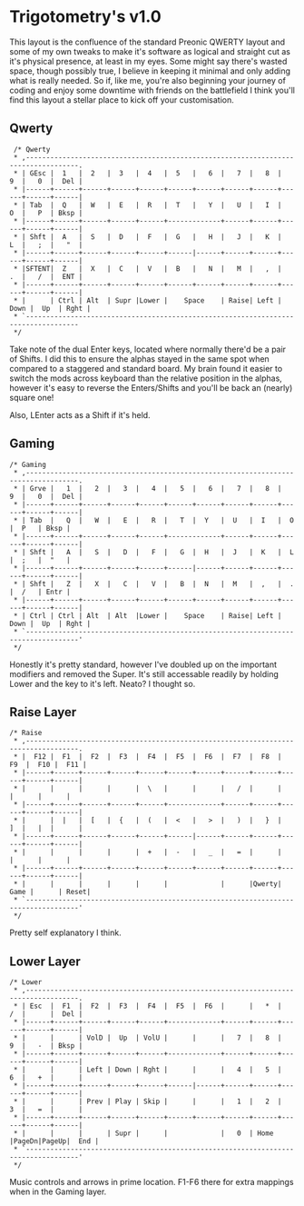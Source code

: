 # Trigotometry's v1.0

This layout is the confluence of the standard Preonic QWERTY layout and some of my own tweaks to make it's software as logical and straight cut as it's physical presence, at least in my eyes. Some might say there's wasted space, though possibly true, I believe in keeping it minimal and only adding what is really needed. So if, like me, you're also beginning your journey of coding and enjoy some downtime with friends on the battlefield I think you'll find this layout a stellar place to kick off your customisation.

## Qwerty
	 /* Qwerty
	 * ,-----------------------------------------------------------------------------------.
	 * | GEsc |  1   |  2   |  3   |  4   |  5   |   6  |   7  |   8  |   9  |   0  |  Del |
	 * |------+------+------+------+------+------+------+------+------+------+------+------|
	 * | Tab  |  Q   |  W   |  E   |  R   |  T   |   Y  |   U  |   I  |   O  |   P  | Bksp |
	 * |------+------+------+------+------+-------------+------+------+------+------+------|
	 * | Shft |  A   |  S   |  D   |  F   |  G   |   H  |   J  |   K  |   L  |   ;  |   "  |
	 * |------+------+------+------+------+------|------+------+------+------+------+------|
	 * |SFTENT|  Z   |  X   |  C   |  V   |  B   |   N  |   M  |   ,  |   .  |   /  |  ENT |
	 * |------+------+------+------+------+------+------+------+------+------+------+------|
	 * |      | Ctrl | Alt  | Supr |Lower |    Space    | Raise| Left | Down |  Up  | Rght |
	 * `-----------------------------------------------------------------------------------
	 */
Take note of the dual Enter keys, located where normally there'd be a pair of Shifts. I did this to ensure the alphas stayed in the same spot when compared to a staggered and standard board. My brain found it easier to switch the mods across keyboard than the relative position in the alphas, however it's easy to reverse the Enters/Shifts and you'll be back an (nearly) square one!

Also, LEnter acts as a Shift if it's held.



## Gaming
	/* Gaming
	 * ,-----------------------------------------------------------------------------------.
	 * | Grve |   1  |   2  |   3  |   4  |   5  |   6  |   7  |   8  |   9  |   0  |  Del |
	 * |------+------+------+------+------+------+------+------+------+------+------+------|
	 * | Tab  |   Q  |   W  |   E  |   R  |   T  |  Y   |  U   |  I   |  O   |  P   | Bksp |
	 * |------+------+------+------+------+-------------+------+------+------+------+------|
	 * | Shft |   A  |   S  |   D  |   F  |   G  |  H   |  J   |  K   |  L   |  ;   |  "   |
	 * |------+------+------+------+------+------|------+------+------+------+------+------|
	 * | Shft |   Z  |   X  |   C  |   V  |   B  |  N   |  M   |  ,   |  .   |  /   | Entr |
	 * |------+------+------+------+------+------+------+------+------+------+------+------|
	 * | Ctrl | Ctrl | Alt  | Alt  |Lower |    Space    | Raise| Left | Down |  Up  | Rght |
	 * `-----------------------------------------------------------------------------------'
	 */
Honestly it's pretty standard, however I've doubled up on the important modifiers and removed the Super. It's still accessable readily by holding Lower and the key to it's left. Neato? I thought so.



## Raise Layer
    /* Raise
     * ,-----------------------------------------------------------------------------------.
     * |  F12 |  F1  |  F2  |  F3  |  F4  |  F5  |  F6  |  F7  |  F8  |  F9  |  F10 |  F11 |
     * |------+------+------+------+------+------+------+------+------+------+------+------|
     * |      |      |      |      |  \   |      |      |   /  |      |      |      |      |
     * |------+------+------+------+------+-------------+------+------+------+------+------|
     * |      |  |   |  [   |  {   |  (   |  <   |   >  |   )  |   }  |   ]  |   |  |      |
     * |------+------+------+------+------+------|------+------+------+------+------+------|
     * |      |      |      |      |  +   |  -   |   _  |   =  |      |      |      |      |
     * |------+------+------+------+------+------+------+------+------+------+------+------|
     * |      |      |      |      |      |             |      |Qwerty| Game |      | Reset|
     * `-----------------------------------------------------------------------------------'
     */
Pretty self explanatory I think.



## Lower Layer
	/* Lower
	 * ,-----------------------------------------------------------------------------------.
	 * | Esc  |  F1  |  F2  |  F3  |  F4  |  F5  |  F6  |      |   *  |   /  |      |  Del |
	 * |------+------+------+------+------+-------------+------+------+------+------+------|
	 * |      |      | VolD |  Up  | VolU |      |      |   7  |   8  |   9  |   -  | Bksp |
	 * |------+------+------+------+------+-------------+------+------+------+------+------|
	 * |      |      | Left | Down | Rght |      |      |   4  |   5  |   6  |   +  |      |
	 * |------+------+------+------+------+------|------+------+------+------+------+------|
	 * |      |      | Prev | Play | Skip |      |      |   1  |   2  |   3  |   =  |      |
	 * |------+------+------+------+------+------+------+------+------+------+------+------|
	 * |      |      |      | Supr |      |             |   0  | Home |PageDn|PageUp|  End |
	 * `-----------------------------------------------------------------------------------'
	 */
 Music controls and arrows in prime location. F1-F6 there for extra mappings when in the Gaming layer.
